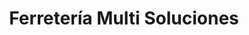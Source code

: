 ---
title: "Ferretería Multi Soluciones"
url: /maldonado/ferreteria-multi-soluciones/
shop: hardware
---